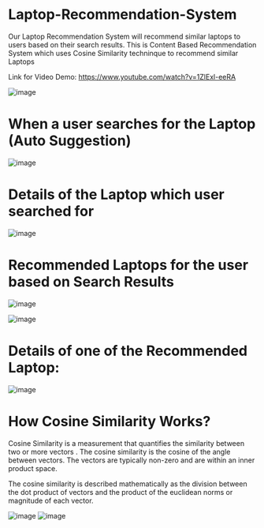 # Laptop-Recommendation-System

Our Laptop Recommendation System will recommend similar laptops to users based on their search results. This is Content Based Recommendation System which uses Cosine Similarity techninque to recommend similar Laptops

Link for Video Demo: https://www.youtube.com/watch?v=1ZlExl-eeRA

![image](https://user-images.githubusercontent.com/51316115/130495253-fac0cf20-227a-4676-aff2-64a84f9cbb4b.png)

# When a user searches for the Laptop (Auto Suggestion)
![image](https://user-images.githubusercontent.com/51316115/130495524-88f0d4bb-0247-4f29-a716-90ae679115e6.png)

# Details of the Laptop which user searched for
![image](https://user-images.githubusercontent.com/51316115/130495646-4f2a0f14-7e33-4dc9-be69-9de32737e8b3.png)

# Recommended Laptops for the user based on Search Results
![image](https://user-images.githubusercontent.com/51316115/130496778-71aa64a9-71be-4262-9349-06aadff41861.png)

![image](https://user-images.githubusercontent.com/51316115/130495867-e4a70501-743e-4c37-870e-e7798238e515.png)

# Details of one of the Recommended Laptop:
![image](https://user-images.githubusercontent.com/51316115/130496046-1c7289b0-a3cd-435a-b255-a97e25f7631d.png)

# How Cosine Similarity Works?
Cosine Similarity is a measurement that quantifies the similarity between two or more vectors . The cosine similarity is the cosine of the angle between vectors. The vectors are typically non-zero and are within an inner product space.

The cosine similarity is described mathematically as the division between the dot product of vectors and the product of the euclidean norms or magnitude of each vector.


![image](https://user-images.githubusercontent.com/51316115/130497094-93bb62c9-f865-4a0e-b9cf-bd09e964cfc2.png)
![image](https://user-images.githubusercontent.com/51316115/130497178-a51774ac-50d4-455a-b80b-fd97a65b05c8.png)



